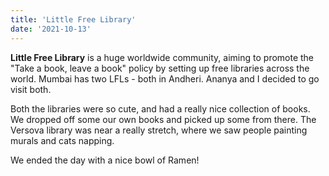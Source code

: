 ```yaml
---
title: 'Little Free Library'
date: '2021-10-13'
---
```


**Little Free Library** is a huge worldwide community, aiming to promote the "Take a book, leave a book" policy by setting up free libraries across the world. Mumbai has two LFLs - both in Andheri. Ananya and I decided to go visit both.

Both the libraries were so cute, and had a really nice collection of books. We dropped off some our own books and picked up some from there. The Versova library was near a really stretch, where we saw people painting murals and cats napping.

We ended the day with a nice bowl of Ramen!